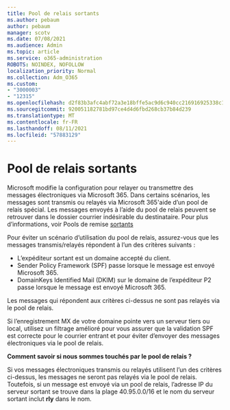 ```yaml
---
title: Pool de relais sortants
ms.author: pebaum
author: pebaum
manager: scotv
ms.date: 07/08/2021
ms.audience: Admin
ms.topic: article
ms.service: o365-administration
ROBOTS: NOINDEX, NOFOLLOW
localization_priority: Normal
ms.collection: Adm_O365
ms.custom:
- "3000003"
- "12315"
ms.openlocfilehash: d2f83b3afc4abf72a3e18bffe5ac9d6c940cc216916925338c18f0fb8a39948a
ms.sourcegitcommit: 920051182781bd97ce4d4d6fbd268cb37b84d239
ms.translationtype: MT
ms.contentlocale: fr-FR
ms.lasthandoff: 08/11/2021
ms.locfileid: "57883129"
---
```

# <a name="outbound-relay-pool"></a>Pool de relais sortants

Microsoft modifie la configuration pour relayer ou transmettre des messages électroniques via Microsoft 365. Dans certains scénarios, les messages sont transmis ou relayés via Microsoft 365'aide d’un pool de relais spécial. Les messages envoyés à l’aide du pool de relais peuvent se retrouver dans le dossier courrier indésirable du destinataire. Pour plus d’informations, voir Pools de remise [sortants](https://docs.microsoft.com/microsoft-365/security/office-365-security/high-risk-delivery-pool-for-outbound-messages#relay-pool)

Pour éviter un scénario d’utilisation du pool de relais, assurez-vous que les messages transmis/relayés répondent à l’un des critères suivants :

- L’expéditeur sortant est un domaine accepté du client.
- Sender Policy Framework (SPF) passe lorsque le message est envoyé Microsoft 365.
- DomainKeys Identified Mail (DKIM) sur le domaine de l’expéditeur P2 passe lorsque le message est envoyé Microsoft 365.
 
Les messages qui répondent aux critères ci-dessus ne sont pas relayés via le pool de relais.

Si l’enregistrement MX de votre domaine pointe vers un serveur tiers ou local, utilisez un filtrage amélioré pour vous assurer que la validation SPF est correcte pour le courrier entrant et pour éviter d’envoyer des messages électroniques via le pool de relais.

**Comment savoir si nous sommes touchés par le pool de relais ?**

Si vos messages électroniques transmis ou relayés utilisent l’un des critères ci-dessus, les messages ne seront pas relayés via le pool de relais. Toutefois, si un message est envoyé via un pool de relais, l’adresse IP du serveur sortant se trouve dans la plage 40.95.0.0/16 et le nom du serveur sortant inclut **rly** dans le nom.

